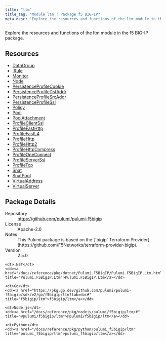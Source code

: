 ```yaml
---
title: "ltm"
title_tag: "Module ltm | Package f5 BIG-IP"
meta_desc: "Explore the resources and functions of the ltm module in the f5 BIG-IP package."
---
```


<!-- WARNING: this file was generated by Pulumi Docs Generator. -->
<!-- Do not edit by hand unless you're certain you know what you are doing! -->

Explore the resources and functions of the ltm module in the f5 BIG-IP package.

<h2 id="resources">Resources</h2>
<ul class="api">
    <li><a href="datagroup" title="DataGroup"><span class="symbol resource"></span>DataGroup</a></li>
    <li><a href="irule" title="IRule"><span class="symbol resource"></span>IRule</a></li>
    <li><a href="monitor" title="Monitor"><span class="symbol resource"></span>Monitor</a></li>
    <li><a href="node" title="Node"><span class="symbol resource"></span>Node</a></li>
    <li><a href="persistenceprofilecookie" title="PersistenceProfileCookie"><span class="symbol resource"></span>PersistenceProfileCookie</a></li>
    <li><a href="persistenceprofiledstaddr" title="PersistenceProfileDstAddr"><span class="symbol resource"></span>PersistenceProfileDstAddr</a></li>
    <li><a href="persistenceprofilesrcaddr" title="PersistenceProfileSrcAddr"><span class="symbol resource"></span>PersistenceProfileSrcAddr</a></li>
    <li><a href="persistenceprofilessl" title="PersistenceProfileSsl"><span class="symbol resource"></span>PersistenceProfileSsl</a></li>
    <li><a href="policy" title="Policy"><span class="symbol resource"></span>Policy</a></li>
    <li><a href="pool" title="Pool"><span class="symbol resource"></span>Pool</a></li>
    <li><a href="poolattachment" title="PoolAttachment"><span class="symbol resource"></span>PoolAttachment</a></li>
    <li><a href="profileclientssl" title="ProfileClientSsl"><span class="symbol resource"></span>ProfileClientSsl</a></li>
    <li><a href="profilefasthttp" title="ProfileFastHttp"><span class="symbol resource"></span>ProfileFastHttp</a></li>
    <li><a href="profilefastl4" title="ProfileFastL4"><span class="symbol resource"></span>ProfileFastL4</a></li>
    <li><a href="profilehttp" title="ProfileHttp"><span class="symbol resource"></span>ProfileHttp</a></li>
    <li><a href="profilehttp2" title="ProfileHttp2"><span class="symbol resource"></span>ProfileHttp2</a></li>
    <li><a href="profilehttpcompress" title="ProfileHttpCompress"><span class="symbol resource"></span>ProfileHttpCompress</a></li>
    <li><a href="profileoneconnect" title="ProfileOneConnect"><span class="symbol resource"></span>ProfileOneConnect</a></li>
    <li><a href="profileserverssl" title="ProfileServerSsl"><span class="symbol resource"></span>ProfileServerSsl</a></li>
    <li><a href="profiletcp" title="ProfileTcp"><span class="symbol resource"></span>ProfileTcp</a></li>
    <li><a href="snat" title="Snat"><span class="symbol resource"></span>Snat</a></li>
    <li><a href="snatpool" title="SnatPool"><span class="symbol resource"></span>SnatPool</a></li>
    <li><a href="virtualaddress" title="VirtualAddress"><span class="symbol resource"></span>VirtualAddress</a></li>
    <li><a href="virtualserver" title="VirtualServer"><span class="symbol resource"></span>VirtualServer</a></li>
</ul>

<h2 id="package-details">Package Details</h2>
<dl class="package-details">
	<dt>Repository</dt>
	<dd><a href="https://github.com/pulumi/pulumi-f5bigip">https://github.com/pulumi/pulumi-f5bigip</a></dd>
	<dt>License</dt>
	<dd>Apache-2.0</dd>
	<dt>Notes</dt>
	<dd>This Pulumi package is based on the [`bigip` Terraform Provider](https://github.com/F5Networks/terraform-provider-bigip).</dd>
	<dt>Version</dt>
	<dd>2.5.0</dd>
</dl>



<dl class="tabular">

    <dt>.NET</dt>
    <dd><a href="/docs/reference/pkg/dotnet/Pulumi.F5BigIP/Pulumi.F5BigIP.Ltm.html" title="Pulumi.F5BigIP.Ltm">Pulumi.F5BigIP.Ltm</a></dd>

    <dt>Go</dt>
    <dd><a href="https://pkg.go.dev/github.com/pulumi/pulumi-f5bigip/sdk/v2/go/f5bigip/ltm?tab=doc#" title="f5bigip/ltm">f5bigip/ltm</a></dd>

    <dt>Node.js</dt>
    <dd><a href="/docs/reference/pkg/nodejs/pulumi/f5bigip/ltm/#" title="@pulumi/f5bigip/ltm">@pulumi/f5bigip/ltm</a></dd>

    <dt>Python</dt>
    <dd><a href="/docs/reference/pkg/python/pulumi_f5bigip/ltm" title="pulumi_f5bigip/ltm">pulumi_f5bigip/ltm</a></dd>

</dl>

